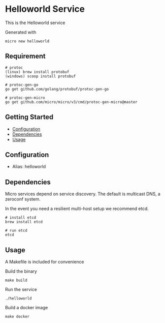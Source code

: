 # Helloworld Service

This is the Helloworld service

Generated with

```
micro new helloworld
```

## Requirement

```
# protoc
(linux) brew install protobuf
(windows) scoop install protobuf

# protoc-gen-go
go get github.com/golang/protobuf/protoc-gen-go

# protoc-gen-micro
go get github.com/micro/micro/v3/cmd/protoc-gen-micro@master
```

## Getting Started

- [Configuration](#configuration)
- [Dependencies](#dependencies)
- [Usage](#usage)

## Configuration

- Alias: helloworld

## Dependencies

Micro services depend on service discovery. The default is multicast DNS, a zeroconf system.

In the event you need a resilient multi-host setup we recommend etcd.

```
# install etcd
brew install etcd

# run etcd
etcd
```

## Usage

A Makefile is included for convenience

Build the binary

```
make build
```

Run the service

```
./helloworld
```

Build a docker image

```
make docker
```
